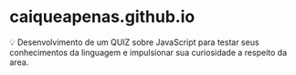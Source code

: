 # caiqueapenas.github.io
 :bulb: Desenvolvimento de um QUIZ sobre JavaScript para testar seus conhecimentos da linguagem e impulsionar sua curiosidade a respeito da area.
